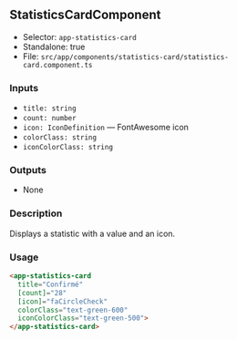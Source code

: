 ## StatisticsCardComponent

- Selector: `app-statistics-card`
- Standalone: true
- File: `src/app/components/statistics-card/statistics-card.component.ts`

### Inputs

- `title: string`
- `count: number`
- `icon: IconDefinition` — FontAwesome icon
- `colorClass: string`
- `iconColorClass: string`

### Outputs

- None

### Description

Displays a statistic with a value and an icon.

### Usage

```html
<app-statistics-card
  title="Confirmé"
  [count]="28"
  [icon]="faCircleCheck"
  colorClass="text-green-600"
  iconColorClass="text-green-500">
</app-statistics-card>
```

